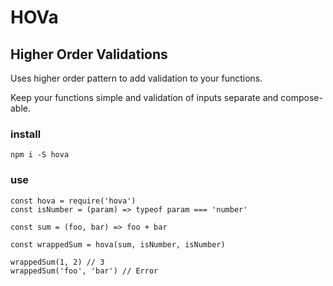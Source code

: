 # HOVa

## Higher Order Validations
Uses higher order pattern to add validation to your functions.

Keep your functions simple and validation of inputs separate and compose-able.

### install
`npm i -S hova`

### use
```
const hova = require('hova')
const isNumber = (param) => typeof param === 'number'

const sum = (foo, bar) => foo + bar

const wrappedSum = hova(sum, isNumber, isNumber)

wrappedSum(1, 2) // 3
wrappedSum('foo', 'bar') // Error
```
